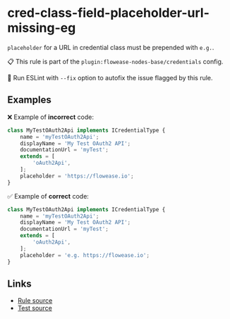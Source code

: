 [//]: # "File generated from a template. Do not edit this file directly."

# cred-class-field-placeholder-url-missing-eg

`placeholder` for a URL in credential class must be prepended with `e.g.`.

📋 This rule is part of the `plugin:flowease-nodes-base/credentials` config.

🔧 Run ESLint with `--fix` option to autofix the issue flagged by this rule.

## Examples

❌ Example of **incorrect** code:

```js
class MyTestOAuth2Api implements ICredentialType {
    name = 'myTestOAuth2Api';
    displayName = 'My Test OAuth2 API';
    documentationUrl = 'myTest';
    extends = [
        'oAuth2Api',
    ];
    placeholder = 'https://flowease.io';
}
```

✅ Example of **correct** code:

```js
class MyTestOAuth2Api implements ICredentialType {
    name = 'myTestOAuth2Api';
    displayName = 'My Test OAuth2 API';
    documentationUrl = 'myTest';
    extends = [
        'oAuth2Api',
    ];
    placeholder = 'e.g. https://flowease.io';
}
```

## Links

- [Rule source](../../lib/rules/cred-class-field-placeholder-url-missing-eg.ts)
- [Test source](../../tests/cred-class-field-placeholder-url-missing-eg.test.ts)

